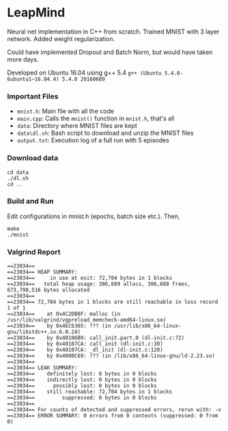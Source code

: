 # LeapMind

Neural net implementation in C++ from scratch. Trained MNIST with 3 layer network. Added weight regularization.

Could have implemented Dropout and Batch Norm, but would have taken more days.

Developed on Ubuntu 16.04 using g++ 5.4 `g++ (Ubuntu 5.4.0-6ubuntu1~16.04.4) 5.4.0 20160609`

### Important Files

* `mnist.h`: Main file with all the code
* `main.cpp`: Calls the `mnist()` function in `mnist.h`, that's all
* `data`: Directory where MNIST files are kept
* `data\dl.sh`: Bash script to download and unzip the MNIST files
* `output.txt`: Execution log of a full run with 5 episodes 

### Download data

```
cd data
./dl.sh
cd ..
```

### Build and Run

Edit configurations in mnist.h (epochs, batch size etc.). Then,

```
make
./mnist
```

### Valgrind Report

```
==23034== 
==23034== HEAP SUMMARY:
==23034==     in use at exit: 72,704 bytes in 1 blocks
==23034==   total heap usage: 386,689 allocs, 386,688 frees, 673,798,516 bytes allocated
==23034== 
==23034== 72,704 bytes in 1 blocks are still reachable in loss record 1 of 1
==23034==    at 0x4C2DB8F: malloc (in /usr/lib/valgrind/vgpreload_memcheck-amd64-linux.so)
==23034==    by 0x4EC6365: ??? (in /usr/lib/x86_64-linux-gnu/libstdc++.so.6.0.24)
==23034==    by 0x40106B9: call_init.part.0 (dl-init.c:72)
==23034==    by 0x40107CA: call_init (dl-init.c:30)
==23034==    by 0x40107CA: _dl_init (dl-init.c:120)
==23034==    by 0x4000C69: ??? (in /lib/x86_64-linux-gnu/ld-2.23.so)
==23034== 
==23034== LEAK SUMMARY:
==23034==    definitely lost: 0 bytes in 0 blocks
==23034==    indirectly lost: 0 bytes in 0 blocks
==23034==      possibly lost: 0 bytes in 0 blocks
==23034==    still reachable: 72,704 bytes in 1 blocks
==23034==         suppressed: 0 bytes in 0 blocks
==23034== 
==23034== For counts of detected and suppressed errors, rerun with: -v
==23034== ERROR SUMMARY: 0 errors from 0 contexts (suppressed: 0 from 0)

```
